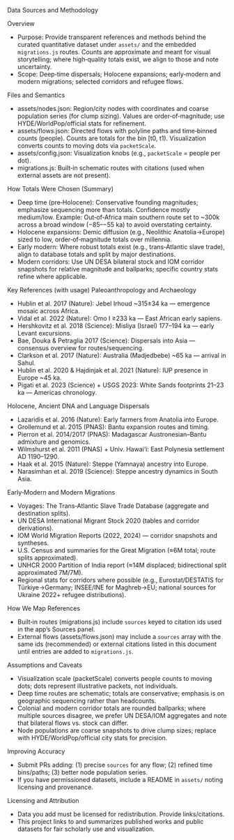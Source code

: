 Data Sources and Methodology

Overview
- Purpose: Provide transparent references and methods behind the curated quantitative dataset under `assets/` and the embedded `migrations.js` routes. Counts are approximate and meant for visual storytelling; where high‑quality totals exist, we align to those and note uncertainty.
- Scope: Deep‑time dispersals; Holocene expansions; early‑modern and modern migrations; selected corridors and refugee flows.

Files and Semantics
- assets/nodes.json: Region/city nodes with coordinates and coarse population series (for clump sizing). Values are order‑of‑magnitude; use HYDE/WorldPop/official stats for refinement.
- assets/flows.json: Directed flows with polyline paths and time‑binned counts (people). Counts are totals for the bin [t0, t1). Visualization converts counts to moving dots via `packetScale`.
- assets/config.json: Visualization knobs (e.g., `packetScale` = people per dot).
- migrations.js: Built‑in schematic routes with citations (used when external assets are not present).

How Totals Were Chosen (Summary)
- Deep time (pre‑Holocene): Conservative founding magnitudes; emphasize sequencing more than totals. Confidence mostly medium/low. Example: Out‑of‑Africa main southern route set to ~300k across a broad window (−85–−55 ka) to avoid overstating certainty.
- Holocene expansions: Demic diffusion (e.g., Neolithic Anatolia→Europe) sized to low, order‑of‑magnitude totals over millennia.
- Early modern: Where robust totals exist (e.g., trans‑Atlantic slave trade), align to database totals and split by major destinations.
- Modern corridors: Use UN DESA bilateral stock and IOM corridor snapshots for relative magnitude and ballparks; specific country stats refine where applicable.

Key References (with usage)
Paleoanthropology and Archaeology
- Hublin et al. 2017 (Nature): Jebel Irhoud ~315±34 ka — emergence mosaic across Africa.
- Vidal et al. 2022 (Nature): Omo I ≥233 ka — East African early sapiens.
- Hershkovitz et al. 2018 (Science): Misliya (Israel) 177–194 ka — early Levant excursions.
- Bae, Douka & Petraglia 2017 (Science): Dispersals into Asia — consensus overview for routes/sequencing.
- Clarkson et al. 2017 (Nature): Australia (Madjedbebe) ~65 ka — arrival in Sahul.
- Hublin et al. 2020 & Hajdinjak et al. 2021 (Nature): IUP presence in Europe ~45 ka.
- Pigati et al. 2023 (Science) + USGS 2023: White Sands footprints 21–23 ka — Americas chronology.

Holocene, Ancient DNA and Language Dispersals
- Lazaridis et al. 2016 (Nature): Early farmers from Anatolia into Europe.
- Grollemund et al. 2015 (PNAS): Bantu expansion routes and timing.
- Pierron et al. 2014/2017 (PNAS): Madagascar Austronesian–Bantu admixture and genomics.
- Wilmshurst et al. 2011 (PNAS) + Univ. Hawai‘i: East Polynesia settlement AD 1190–1290.
- Haak et al. 2015 (Nature): Steppe (Yamnaya) ancestry into Europe.
- Narasimhan et al. 2019 (Science): Steppe ancestry dynamics in South Asia.

Early‑Modern and Modern Migrations
- Voyages: The Trans‑Atlantic Slave Trade Database (aggregate and destination splits).
- UN DESA International Migrant Stock 2020 (tables and corridor derivations).
- IOM World Migration Reports (2022, 2024) — corridor snapshots and syntheses.
- U.S. Census and summaries for the Great Migration (≈6M total; route splits approximated).
- UNHCR 2000 Partition of India report (≈14M displaced; bidirectional split approximated 7M/7M).
- Regional stats for corridors where possible (e.g., Eurostat/DESTATIS for Türkiye→Germany; INSEE/INE for Maghreb→EU; national sources for Ukraine 2022+ refugee distributions).

How We Map References
- Built‑in routes (migrations.js) include `sources` keyed to citation ids used in the app’s Sources panel.
- External flows (assets/flows.json) may include a `sources` array with the same ids (recommended) or external citations listed in this document until entries are added to `migrations.js`.

Assumptions and Caveats
- Visualization scale (packetScale) converts people counts to moving dots; dots represent illustrative packets, not individuals.
- Deep time routes are schematic; totals are conservative; emphasis is on geographic sequencing rather than headcounts.
- Colonial and modern corridor totals are rounded ballparks; where multiple sources disagree, we prefer UN DESA/IOM aggregates and note that bilateral flows vs. stock can differ.
- Node populations are coarse snapshots to drive clump sizes; replace with HYDE/WorldPop/official city stats for precision.

Improving Accuracy
- Submit PRs adding: (1) precise `sources` for any flow; (2) refined time bins/paths; (3) better node population series.
- If you have permissioned datasets, include a README in `assets/` noting licensing and provenance.

Licensing and Attribution
- Data you add must be licensed for redistribution. Provide links/citations.
- This project links to and summarizes published works and public datasets for fair scholarly use and visualization.

